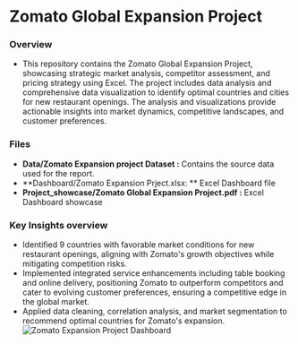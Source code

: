 # Zomato Global Expansion Project
### Overview
 * This repository contains the Zomato Global Expansion Project, showcasing strategic market analysis, competitor assessment, and pricing         strategy using Excel. The project includes data analysis and comprehensive data visualization to identify optimal countries and cities        for new restaurant openings. The analysis and visualizations provide actionable insights into market dynamics, competitive landscapes,        and customer preferences.

### Files
  * **Data/Zomato Expansion project Dataset :** Contains the source data used for the report.
  * **Dashboard/Zomato Expansion Prject.xlsx: ** Excel Dashboard file
  * **Project_showcase/Zomato Global Expansion Project.pdf :** Excel Dashboard showcase

### Key Insights overview
- Identified 9 countries with favorable market conditions for new restaurant openings, aligning with Zomato's growth objectives while mitigating competition risks.
- Implemented integrated service enhancements including table booking and online delivery, positioning Zomato to outperform competitors and cater to evolving customer preferences, ensuring a competitive edge in the global market.
- Applied data cleaning, correlation analysis, and market segmentation to recommend optimal countries for Zomato's expansion.
![Zomato Expansion Project Dashboard](https://github.com/SreejithRamakrishnan/Zomato-Global-Expansion-Project/assets/160201399/aaec6b9f-4197-471b-882d-41c909357afa)

